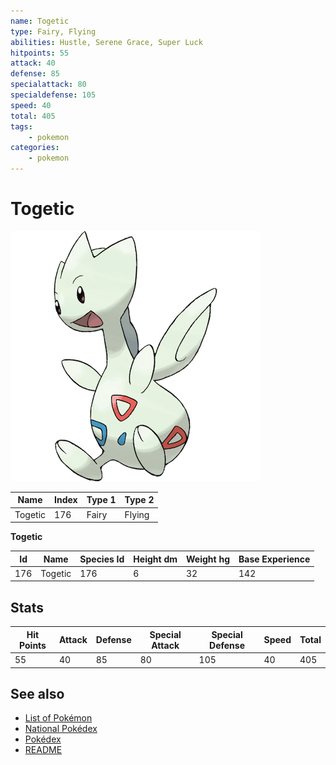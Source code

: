 ```yaml
---
name: Togetic
type: Fairy, Flying
abilities: Hustle, Serene Grace, Super Luck
hitpoints: 55
attack: 40
defense: 85
specialattack: 80
specialdefense: 105
speed: 40
total: 405
tags:
    - pokemon
categories:
    - pokemon
---
```


# Togetic


![Togetic](images/176.png)

| **Name** | **Index** | **Type 1** | **Type 2** |
|----|----|----|----|
| Togetic | 176 | Fairy | Flying  |

**Togetic** 




| **Id** | **Name** | **Species Id** | **Height dm** | **Weight hg** | **Base Experience** |
|--------|----------|----------------|------------|------------|---------------------|
| 176 | Togetic | 176 | 6 | 32 | 142 |



## Stats

| **Hit Points** | **Attack** | **Defense** | **Special Attack** | **Special Defense** | **Speed** | **Total** |
|----------------|------------|-------------|--------------------|---------------------|-----------|-----------|
| 55 | 40 | 85 | 80 | 105 | 40 | 405 |

## See also

- [List of Pokémon](../pokemon.md)
- [National Pokédex](../national_pokedex.md)
- [Pokédex](../pokedex.md)
- [README](../README.md)
